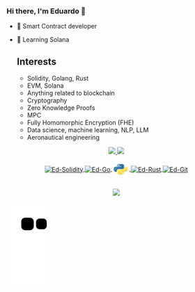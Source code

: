 ### Hi there, I'm Eduardo 👋

- 👯 Smart Contract developer
- 🤔 Learning Solana

  ## Interests
  - Solidity, Golang, Rust
  - EVM, Solana
  - Anything related to blockchain
  - Cryptography
  - Zero Knowledge Proofs
  - MPC
  - Fully Homomorphic Encryption (FHE)
  - Data science, machine learning, NLP, LLM
  - Aeronautical engineering

<div align="center">
  <a href="https://beacons.ai/EWCunha">
  <img height="180em" src="https://github-readme-stats.vercel.app/api?username=EWCunha&show_icons=true&theme=dracula&include_all_commits=true&count_private=true"/>
  <img height="180em" src="https://github-readme-stats.vercel.app/api/top-langs/?username=EWCunha&layout=compact&langs_count=7&theme=dracula"/>
</div>
<div style="display: inline_block; backgound-color: gray" align="center"><br>
  <img align="center" alt="Ed-Solidity" height="30" width="40" src="https://cdn.jsdelivr.net/gh/devicons/devicon/icons/solidity/solidity-original.svg" />
  <img align="center" alt="Ed-Go" height="30" width="40" src="https://cdn.jsdelivr.net/gh/devicons/devicon@latest/icons/go/go-original-wordmark.svg" /> 
  <img align="center" alt="Ed-Python" height="30" width="40" src="https://raw.githubusercontent.com/devicons/devicon/master/icons/python/python-original.svg"> 
  <img align="center" alt="Ed-Rust" height="30" width="40" src="https://cdn.jsdelivr.net/gh/devicons/devicon@latest/icons/rust/rust-original.svg" />     
  <img align="center" alt="Ed-Git" height="30" width="40" src="https://cdn.jsdelivr.net/gh/devicons/devicon/icons/git/git-original.svg" />  
</div>
  
  ##
 
<div align="center">
  <a href="https://www.linkedin.com/in/eduardo-westphal-da-cunha" target="_blank"><img src="https://img.shields.io/badge/-LinkedIn-%230077B5?style=for-the-badge&logo=linkedin&logoColor=white" target="_blank"></a>  
</div>
  
  ![Snake animation](https://github.com/EWCunha/EWCunha/blob/output/github-contribution-grid-snake.svg)
